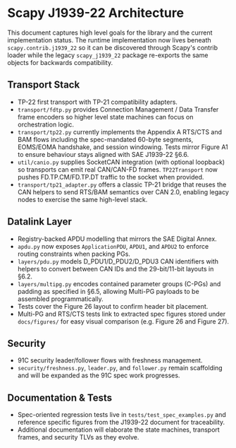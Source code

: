 # Scapy J1939-22 Architecture

This document captures high level goals for the library and the current
implementation status. The runtime implementation now lives beneath
``scapy.contrib.j1939_22`` so it can be discovered through Scapy's contrib
loader while the legacy ``scapy_j1939_22`` package re-exports the same objects
for backwards compatibility.

## Transport Stack

- TP-22 first transport with TP-21 compatibility adapters.
- `transport/fdtp.py` provides Connection Management / Data Transfer frame
  encoders so higher level state machines can focus on orchestration logic.
- `transport/tp22.py` currently implements the Appendix A RTS/CTS and BAM flows
  including the spec-mandated 60-byte segments, EOMS/EOMA handshake, and
  session windowing. Tests mirror Figure A1 to ensure behaviour stays aligned
  with SAE J1939-22 §6.6.
- `util/canio.py` supplies SocketCAN integration (with optional loopback) so
  transports can emit real CAN/CAN-FD frames. `TP22Transport` now pushes
  FD.TP.CM/FD.TP.DT traffic to the socket when provided.
- `transport/tp21_adapter.py` offers a classic TP-21 bridge that reuses the
  CAN helpers to send RTS/BAM semantics over CAN 2.0, enabling legacy nodes to
  exercise the same high-level stack.

## Datalink Layer

- Registry-backed APDU modelling that mirrors the SAE Digital Annex.
- `apdu.py` now exposes `ApplicationPDU`, `APDU1`, and `APDU2` to enforce
  routing constraints when packing PGs.
- `layers/pdu.py` models D_PDU1/D_PDU2/D_PDU3 CAN identifiers with helpers to
  convert between CAN IDs and the 29-bit/11-bit layouts in §6.2.
- `layers/multipg.py` encodes contained parameter groups (C-PGs) and padding as
  specified in §6.5, allowing Multi-PG payloads to be assembled programmatically.
- Tests cover the Figure 26 layout to confirm header bit placement.
- Multi-PG and RTS/CTS tests link to extracted spec figures stored under
  `docs/figures/` for easy visual comparison (e.g. Figure 26 and Figure 27).

## Security

- 91C security leader/follower flows with freshness management.
- `security/freshness.py`, `leader.py`, and `follower.py` remain scaffolding and
  will be expanded as the 91C spec work progresses.

## Documentation & Tests

- Spec-oriented regression tests live in `tests/test_spec_examples.py` and
  reference specific figures from the J1939-22 document for traceability.
- Additional documentation will elaborate the state machines, transport frames,
  and security TLVs as they evolve.
